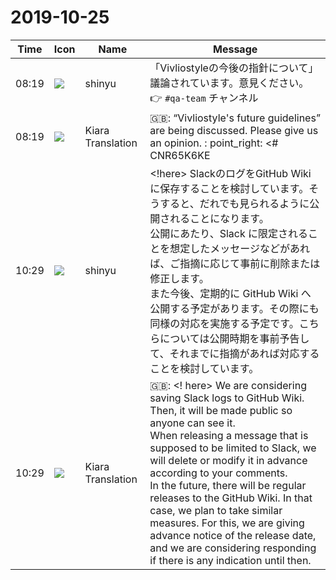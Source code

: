 # 2019-10-25

|Time|Icon|Name|Message|
|---|---|---|---|
|08:19|![](https://avatars.slack-edge.com/2018-04-27/354445776386_e258f5ed5ba887b08668_72.jpg)|shinyu|「Vivliostyleの今後の指針について」議論されています。意見ください。👉 `#qa-team` チャンネル|
|08:19|![](https://avatars.slack-edge.com/2019-08-21/732685848020_f3f20736795184660348_72.png)|Kiara Translation|🇬🇧: “Vivliostyle's future guidelines” are being discussed. Please give us an opinion. : point_right: &lt;# CNR65K6KE | qa-team&gt; channel|
|10:29|![](https://avatars.slack-edge.com/2018-04-27/354445776386_e258f5ed5ba887b08668_72.jpg)|shinyu|<!here> SlackのログをGitHub Wikiに保存することを検討しています。そうすると、だれでも見られるように公開されることになります。<br>公開にあたり、Slack に限定されることを想定したメッセージなどがあれば、ご指摘に応じて事前に削除または修正します。<br>また今後、定期的に GitHub Wiki へ公開する予定があります。その際にも同様の対応を実施する予定です。こちらについては公開時期を事前予告して、それまでに指摘があれば対応することを検討しています。|
|10:29|![](https://avatars.slack-edge.com/2019-08-21/732685848020_f3f20736795184660348_72.png)|Kiara Translation|🇬🇧: &lt;! here&gt; We are considering saving Slack logs to GitHub Wiki. Then, it will be made public so anyone can see it.<br>When releasing a message that is supposed to be limited to Slack, we will delete or modify it in advance according to your comments.<br>In the future, there will be regular releases to the GitHub Wiki. In that case, we plan to take similar measures. For this, we are giving advance notice of the release date, and we are considering responding if there is any indication until then.|

